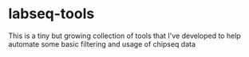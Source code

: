 # labseq-tools
This is a tiny but growing collection of tools that I've developed to help automate some basic filtering and usage of chipseq data
